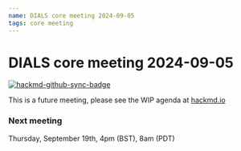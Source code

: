```yaml
---
name: DIALS core meeting 2024-09-05
tags: core meeting
---
```


# DIALS core meeting 2024-09-05

[![hackmd-github-sync-badge](https://hackmd.io/PEAgjjc1SGSI3ReBLic12A/badge)](https://hackmd.io/PEAgjjc1SGSI3ReBLic12A)

This is a future meeting, please see the WIP agenda at [hackmd.io](https://hackmd.io/PEAgjjc1SGSI3ReBLic12A)


### Next meeting

Thursday, September 19th, 4pm (BST), 8am (PDT)
